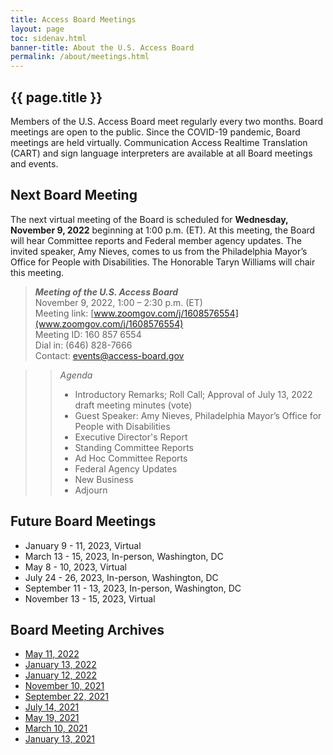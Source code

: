 ```yaml
---
title: Access Board Meetings
layout: page
toc: sidenav.html
banner-title: About the U.S. Access Board
permalink: /about/meetings.html
---
```


## {{ page.title }}

Members of the U.S. Access Board meet regularly every two months. Board meetings are open to the public. Since the COVID-19 pandemic, Board meetings are held virtually. Communication Access Realtime Translation (CART) and sign language interpreters are available at all Board meetings and events. 

## Next Board Meeting

The next virtual meeting of the Board is scheduled for **Wednesday, November 9, 2022** beginning at 1:00 p.m. (ET).  At this meeting, the Board will hear Committee reports and Federal member agency updates.  The invited speaker, Amy Nieves, comes to us from the Philadelphia Mayor’s Office for People with Disabilities.  The Honorable Taryn Williams will chair this meeting.

> ***Meeting of the U.S. Access Board*** \
> November 9, 2022, 1:00 – 2:30 p.m. (ET) \
> Meeting link:  [www.zoomgov.com/j/1608576554](www.zoomgov.com/j/1608576554) \
> Meeting ID:  160 857 6554 \
> Dial in:  (646) 828-7666 \
> Contact: [events@access-board.gov](mailto:events@access-board.gov) 

>>_Agenda_
>> * Introductory Remarks; Roll Call; Approval of July 13, 2022 draft meeting minutes (vote)
>> * Guest Speaker: Amy Nieves, Philadelphia Mayor’s Office for People with Disabilities
>> * Executive Director's Report
>> * Standing Committee Reports
>> * Ad Hoc Committee Reports
>> * Federal Agency Updates
>> * New Business
>> * Adjourn


## Future Board Meetings

- January 9 - 11, 2023, Virtual
- March 13 - 15, 2023, In-person, Washington, DC
- May 8 - 10, 2023, Virtual
- July 24 - 26, 2023, In-person, Washington, DC
- September 11 - 13, 2023, In-person, Washington, DC
- November 13 - 15, 2023, Virtual

## Board Meeting Archives

- [May 11, 2022](https://www.youtube.com/watch?v=YEzOVtpOGaY)
- [January 13, 2022](https://www.youtube.com/watch?v=Mth5VLrWkr0)
- [January 12, 2022](https://www.youtube.com/watch?v=gJAbbPOILCg)
- [November 10, 2021](https://www.youtube.com/watch?v=mDKLJurVTcY)
- [September 22, 2021](https://www.youtube.com/watch?v=VBJBi-DQRRk)
- [July 14, 2021](https://www.youtube.com/watch?v=078ZOzcZaSs)
- [May 19, 2021](https://www.youtube.com/watch?v=-0YkBZZEoss)
- [March 10, 2021](https://www.youtube.com/watch?v=xI1j1V1SyjE)
- [January 13, 2021](https://www.youtube.com/watch?v=rR9RfhvM2sU&t=859s)
